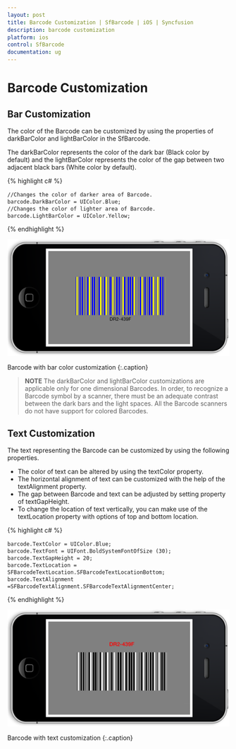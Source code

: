 ```yaml
---
layout: post
title: Barcode Customization | SfBarcode | iOS | Syncfusion
description: barcode customization
platform: ios
control: SfBarcode
documentation: ug
---
```


# Barcode Customization

## Bar Customization

The color of the Barcode can be customized by using the properties of darkBarColor and lightBarColor in the SfBarcode. 

The darkBarColor represents the color of the dark bar (Black color by default) and the lightBarColor represents the color of the gap between two adjacent black bars (White color by default).


{% highlight c# %}

    //Changes the color of darker area of Barcode.
    barcode.DarkBarColor = UIColor.Blue;
    //Changes the color of lighter area of Barcode.
    barcode.LightBarColor = UIColor.Yellow;

{% endhighlight %}

![](Barcode-Customization_images/Barcode-Customization_img1.png)     
 
Barcode with bar color customization
{:.caption}


>**NOTE** The darkBarColor and lightBarColor customizations are applicable only for one dimensional Barcodes. In order, to recognize a Barcode symbol by a scanner, there must be an adequate contrast between the dark bars and the light spaces. All the Barcode scanners do not have support for colored Barcodes.

## Text Customization

The text representing the Barcode can be customized by using the following properties.

* The color of text can be altered by using the textColor property.
* The horizontal alignment of text can be customized with the help of the textAlignment property.
* The gap between Barcode and text can be adjusted by setting property of textGapHeight.
* To change the location of text vertically, you can make use of the textLocation property with options of top and bottom location.

{% highlight c# %}

    barcode.TextColor = UIColor.Blue;
    barcode.TextFont = UIFont.BoldSystemFontOfSize (30);
    barcode.TextGapHeight = 20;
    barcode.TextLocation = SFBarcodeTextLocation.SFBarcodeTextLocationBottom;
    barcode.TextAlignment =SFBarcodeTextAlignment.SFBarcodeTextAlignmentCenter;

{% endhighlight %}

![](Barcode-Customization_images/Barcode-Customization_img3.png)     

Barcode with text customization
{:.caption}
